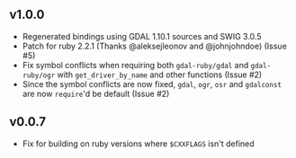 ## v1.0.0
* Regenerated bindings using GDAL 1.10.1 sources and SWIG 3.0.5
* Patch for ruby 2.2.1 (Thanks @aleksejleonov and @johnjohndoe) (Issue #5)
* Fix symbol conflicts when requiring both `gdal-ruby/gdal` and `gdal-ruby/ogr` with `get_driver_by_name` and other functions (Issue #2)
* Since the symbol conflicts are now fixed, `gdal`, `ogr`, `osr` and `gdalconst` are now `require`'d be default (Issue #2)

## v0.0.7
* Fix for building on ruby versions where `$CXXFLAGS` isn't defined
